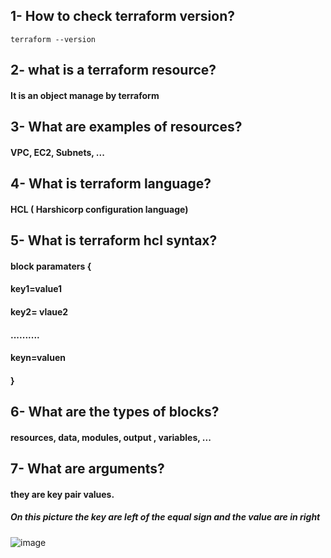 ## 1- How to check terraform version?
```
terraform --version
```
## 2- what is a terraform resource?
#### It is an object manage by terraform
## 3- What are examples of resources?
#### VPC, EC2, Subnets, ...
## 4- What is terraform language?
#### HCL ( Harshicorp configuration language)
## 5- What is terraform hcl syntax?
#### block  paramaters {
####  key1=value1
####  key2= vlaue2
####  ..........
####  keyn=valuen
####  }
## 6- What are the types of blocks?
#### resources, data, modules, output , variables, ...
## 7- What are arguments?
#### they are key pair values.
##### On this picture the key are left of the equal sign and the value are in right
![image](https://user-images.githubusercontent.com/107158398/229578989-a5db0c21-e4f2-418b-bc87-2b4e7c198d88.png)
